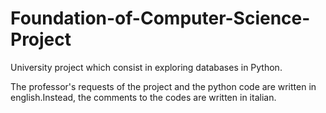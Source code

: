 # Foundation-of-Computer-Science-Project
University project which consist in exploring databases in Python. 

The professor's requests of the project and the python code are written in english.Instead, the comments to the codes are written in italian.
